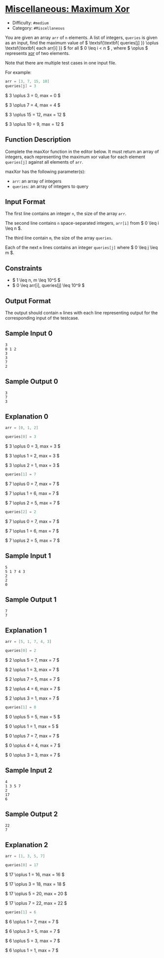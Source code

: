 # [Miscellaneous: Maximum Xor](https://www.hackerrank.com/challenges/maximum-xor)

- Difficulty:  `#medium`
- Category: `#Miscellaneous`

You are given an array `arr` of `n` elements.
A list of integers, `queries` is given as an input,
find the maximum value of
$ \textsf{\textbf{ queries[j] }}
    \oplus
    \textsf{\textbf{ each arr[i] }}
$
for all $ 0 \leq i < n $ , where $ \oplus $ represents <!-- markdownlint-disable MD013 -->
[xor](https://www.hackerrank.com/challenges/maximum-xor/problem#:~:text=represents-,xor,-of%20two%20elements) of two elements.

Note that there are multiple test cases in one input file.

For example:

```C
arr = [3, 7, 15, 10]
queries[j] = 3
```

$ 3 \oplus 3 = 0, max = 0 $

$ 3 \oplus 7 = 4, max = 4 $

$ 3 \oplus 15 = 12, max = 12 $

$ 3 \oplus 10 = 9, max = 12 $

## Function Description

Complete the maxXor function in the editor below. It must return an array of integers, each representing the maximum xor value for each element `queries[j]` against all elements of `arr`.

maxXor has the following parameter(s):

- `arr`: an array of integers
- `queries`: an array of integers to query

## Input Format

The first line contains an integer `n`, the size of the array `arr`.

The second line contains `n` space-separated integers, `arr[i]` from $ 0 \leq i \leq n $.

The third line contain `m`, the size of the array `queries`.

Each of the next `m` lines contains an integer `queries[j]` where $ 0 \leq j \leq m $.

## Constraints

- $ 1 \leq n, m \leq 10^5 $
- $ 0 \leq arr[i], queries[j] \leq 10^9 $

## Output Format

The output should contain `m` lines with each line representing output for the corresponding input of the testcase.

## Sample Input 0

```text
3
0 1 2
3
3
7
2
```

## Sample Output 0

```text
3
7
3
```

## Explanation 0

```C
arr = [0, 1, 2]
```

```C
queries[0] = 3
```

$ 3 \oplus 0 = 3, max = 3 $

$ 3 \oplus 1 = 2, max = 3 $

$ 3 \oplus 2 = 1, max = 3 $

```C
queries[1] = 7
```

$ 7 \oplus 0 = 7, max = 7 $

$ 7 \oplus 1 = 6, max = 7 $

$ 7 \oplus 2 = 5, max = 7 $

```C
queries[2] = 2
```

$ 7 \oplus 0 = 7, max = 7 $

$ 7 \oplus 1 = 6, max = 7 $

$ 7 \oplus 2 = 5, max = 7 $

## Sample Input 1

```text
5
5 1 7 4 3
2
2
0
```

## Sample Output 1

```text
7
7
```

## Explanation 1

```C
arr = [5, 1, 7, 4, 3]
```

```C
queries[0] = 2
```

$ 2 \oplus 5 = 7, max = 7 $

$ 2 \oplus 1 = 3, max = 7 $

$ 2 \oplus 7 = 5, max = 7 $

$ 2 \oplus 4 = 6, max = 7 $

$ 2 \oplus 3 = 1, max = 7 $

```C
queries[1] = 0
```

$ 0 \oplus 5 = 5, max = 5 $

$ 0 \oplus 1 = 1, max = 5 $

$ 0 \oplus 7 = 7, max = 7 $

$ 0 \oplus 4 = 4, max = 7 $

$ 0 \oplus 3 = 3, max = 7 $

## Sample Input 2

```text
4
1 3 5 7
2
17
6
```

## Sample Output 2

```text
22
7
```

## Explanation 2

```C
arr = [1, 3, 5, 7]
```

```C
queries[0] = 17
```

$ 17 \oplus 1 = 16, max = 16 $

$ 17 \oplus 3 = 18, max = 18 $

$ 17 \oplus 5 = 20, max = 20 $

$ 17 \oplus 7 = 22, max = 22 $

```C
queries[1] = 6
```

$ 6 \oplus 1 = 7, max = 7 $

$ 6 \oplus 3 = 5, max = 7 $

$ 6 \oplus 5 = 3, max = 7 $

$ 6 \oplus 1 = 1, max = 7 $
